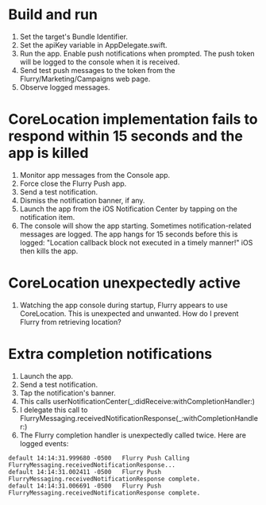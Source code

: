 # Build and run
1. Set the target's Bundle Identifier.
2. Set the apiKey variable in AppDelegate.swift.
3. Run the app. Enable push notifications when prompted. The push token will be logged to the console when it is received.
4. Send test push messages to the token from the Flurry/Marketing/Campaigns web page.
5. Observe logged messages.

# CoreLocation implementation fails to respond within 15 seconds and the app is killed
1. Monitor app messages from the Console app.
2. Force close the Flurry Push app.
3. Send a test notification.
4. Dismiss the notification banner, if any.
5. Launch the app from the iOS Notification Center by tapping on the notification item.
6. The console will show the app starting. Sometimes notification-related messages are logged. The app hangs for 15 seconds before this is logged: "Location callback block not executed in a timely manner!" iOS then kills the app.

# CoreLocation unexpectedly active
1. Watching the app console during startup, Flurry appears to use CoreLocation. This is unexpected and unwanted. How do I prevent Flurry from retrieving location?

# Extra completion notifications
1. Launch the app.
2. Send a test notification.
3. Tap the notification's banner.
4. This calls userNotificationCenter(_:didReceive:withCompletionHandler:)
5. I delegate this call to FlurryMessaging.receivedNotificationResponse(_:withCompletionHandler:)
6. The Flurry completion handler is unexpectedly called twice. Here are logged events:
```
default	14:14:31.999680 -0500	Flurry Push	Calling FlurryMessaging.receivedNotificationResponse...
default	14:14:31.002411 -0500	Flurry Push	FlurryMessaging.receivedNotificationResponse complete.
default	14:14:31.006691 -0500	Flurry Push	FlurryMessaging.receivedNotificationResponse complete.
```
